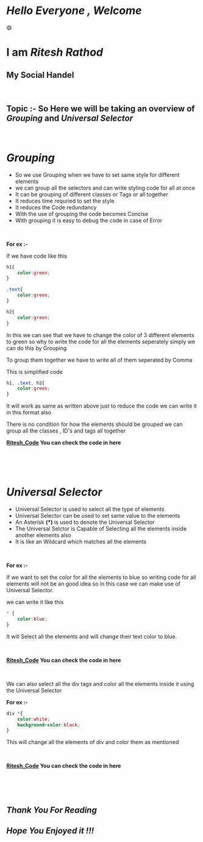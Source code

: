 # ***Hello Everyone , Welcome*** 

:smile:

# **I am ***Ritesh Rathod*****
## My Social Handel 

<br>

## Topic :- So Here we will be taking an overview of ***Grouping*** and ***Universal Selector***

<br>

# ***Grouping*** 

- So we use Grouping when we have to set same style for different elements
- we can group all the selectors and can write styling code for all at once
- It can be grouping of different classes or Tags or all together
- It reduces time requried to set the style 
- It reduces the Code redundancy
- With the use of grouping the code becomes Concise
- With grouping it is easy to debug the code in case of Error

<br>

**For ex :-**

If we have code like this

```css
h1{
    color:green;
}

.text{
    color:green;
}

h2{
    color:green;
}
```
In this we can see that we have to change the color of 3 different elements to green so why to write the code for all the elements seperately simply we can do this by Grouping

To group them together we have to write all of them seperated by Comma

This is simplified code

```css
h1, .text, h2{
    color:green;
}
```
It will work as  same as written above just to reduce the code we can write it in this format also

There is no condition for how the elements should be grouped we can group all the classes , ID's and tags all together


**[Ritesh_Code](D:\Open_Source\Ritesh_WD_Grouping_code.md)
You can check the code in here**


<br>
<br>
<br>

# ***Universal Selector*** 

- Universal Selector is used to select all the type of elements
- Universal Selector can be used to set same value to the elements 
- An Asterisk **(*)** is used to denote the Universal Selector
- The Universal Selctor is Capable of Selecting all the elements inside another elements also
- It is like an Wildcard which matches all the elements

<br>

**For ex :-**

If we want to set the color for all the elements to blue so writing code for all elements will not be an good idea so in this case we can make use of Universal Selector.

we can write it like this

```css
* {
    color:blue;
}
```

It will Select all the elements and will change their text color to blue.

<br>

**[Ritesh_Code](D:\Open_Source\Ritesh_WD_Grouping_code.md)
You can check the code in here**

<br>

We can also select all the div tags and color all the elements inside it using the Universal Selector 

**For ex :-**

```css
div *{
    color:white;
    background-color:black;
}
```
This will change all the elements of div and color them as mentioned

<br>

**[Ritesh_Code](D:\Open_Source\Ritesh_WD_Grouping_code.md)
You can check the code in here**


<br>
<br>
<br>



## ***Thank You For Reading***
## ***Hope You Enjoyed it !!!***
